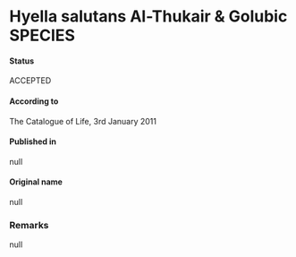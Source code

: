 Hyella salutans Al-Thukair & Golubic SPECIES
=======

#### Status
ACCEPTED

#### According to
The Catalogue of Life, 3rd January 2011

#### Published in
null

#### Original name
null

### Remarks
null